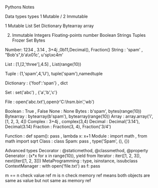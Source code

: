 

Pythons Notes

Data types types
1 Mutable / 2 Immutable

1 Mutable
List
Set
Dictionary
Bytearray
array


2. Immutable
Integers
Floating-points number
Boolean
Strings
Tuples
Frozer Set
Bytes

Number: 1234 , 3.14 , 3+4j ,0b11,Decimal(),
        Fraction()
String : 'spam' , "Bob's",b'a\x01c', u'sp\xc4m'

List : [1,[2,'three'],4.5] , List(range(10))

Tuple : (1,'spam',4,'U'), tuple('spam'),namedtuple

Dictionary : {'foof':'span'}  , dict

Set : set('abc') , {'a','b','c'}

File : open('abc.txt'),open(r'C:\hsm.bin','wb')

Boolean : True , False
None : None
Bytes : b'spam', bytes(range(10))
Bytearray : bytearray(b'spam'), bytearray(range(10))
Array : array.array('i', [1, 2, 3, 4])
Complex : 3+4j , complex(3,4)
Decimal : Decimal('3.14'), Decimal(3.14)
Fraction : Fraction(3, 4), Fraction('3/4')

Function : def spam(): pass , lambda x: x+1
Module : import math , from math import sqrt
Class : class Spam: pass , type('Spam', (), {})     

Advanced types
Decorator : @staticmethod, @classmethod, @property
Generator : (x*x for x in range(10)), yield from
Iterator : iter([1, 2, 3]), next(iter([1, 2, 3]))
MetaProgramming : type, isinstance, issubclass
ContextManager : with open('file.txt') as f: pass



m == n check value ref
m is n check memory ref
means both objects are same as value but not same as memory ref